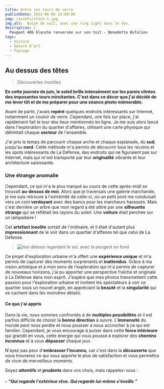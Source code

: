 ```yaml
---
title: Entre les tours de verre
publishDate: 2022-06-06 15:00:00
img: /assets/stock-1.jpg
img_alt:  Nolan de nuit, avec une ring light dans le dos.
description: |
  Peugeot 406 blanche renversée sur son toit - Benedetto Bufalino
tags:
  - Voiture
  - Oeuvre d'art
  - Paysage
---
```


## Au dessus des têtes

> Découvertes insolites

**En cette journée de juin, le soleil brille intensément sur les parois vitrées des imposantes tours miroitantes. C'est dans ce décor que j'ai décidé de me lever tôt et de me préparer pour une séance photo mémorable.**

Avant de partir, j'avais **repéré** quelques endroits intéressants sur Internet, notamment un couloir de verre. Cependant, une fois sur place, j'ai rapidement fait le tour des lieux mentionnés en ligne. Je me suis alors lancé dans l'exploration du quartier d'affaires, utilisant une carte physique qui délimitait chaque **secteur** de l'ensemble.

J'ai pris le temps de parcourir chaque arche et chaque esplanade, du **sud**, jusqu'au **nord**. Cette méthode m'a permis de découvrir tous les recoins et les spots intéressants de La Défense, des endroits qui ne figuraient pas sur Internet, mais qui m'ont transporté par leur **originalité** vibrante et leur architecture saisissante.

### Une étrange anomalie

Cependant, ce qui m'a le plus marqué au cours de cette après-midi se trouvait **au-dessus de moi**. Alors que je traversais une galerie marchande, je me suis retrouvé à l'extrémité de celle-ci, où un petit pont me conduisait vers un coin **verdoyant** avec des bancs pour les marcheurs harassés. Mais c'est derrière un arbre que mon regard a été attiré par une **silhouette étrange** qui se reflétait les rayons du soleil. Une **voiture** était perchée sur un lampadaire ! 

Cet **artefact insolite** sortait de l'ordinaire, et il était d'autant plus **impressionnant** de le voir dans un quartier d'affaires tel que celui de La Défense.

>![moi debout regardant le sol, avec la peugeot en fond](/assets/stock-7.jpg)

Ce projet d'exploration urbaine m'a offert une **expérience unique** et m'a permis de capturer des moments surprenants et **inattendus**. 
Grâce à ma vision artistique et à mon sens de l'exploration qui m'a permis de capturer de nouveaux horizons, j'ai pu apporter une perspective fraîche et originale à La Défense dans mon esprit. J'espère que mes photos transmettent cette passion pour l'exploration urbaine et invitent les spectateurs à voir ce quartier sous un nouvel angle, en appréciant la **beauté** et la **singularité** qui se cachent dans les moindres détails.



#### Ce que j'ai appris
Dans la vie, nous sommes confrontés à de **multiples possibilités** et il est parfois difficile de choisir la **bonne direction** à suivre. L'**immensité** du monde peut nous perdre et nous pousser à nous accrocher à ce qui est familier. Cependant, je vous encourage à puiser dans cette **force intérieure** qui grandit en vous, cette énergie qui vous pousse à explorer des **chemins inconnus** et à vous **dépasser** chaque jour.

N'ayez pas peur d'**embrasser l'inconnu**, car c'est dans la **découverte** que vous trouverez ce qui vous apporte le plus de satisfaction et vous permettra de vivre de merveilleux moments. 

Soyez **attentifs** et **prudents** dans vos choix, mais rappelez-vous :

##### - *“Qui regarde l'extérieur rêve. Qui regarde lui-même s'éveille ”*
